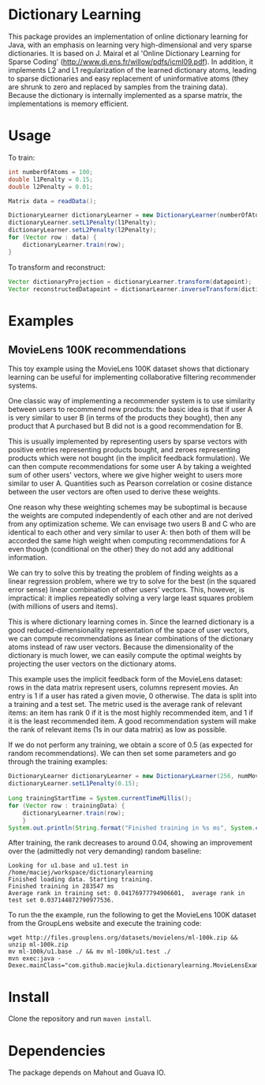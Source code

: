 # Dictionary Learning

This package provides an implementation of online dictionary learning for Java, with an emphasis on learning very high-dimensional and very sparse dictionaries. It is based on J. Mairal et al 'Online Dictionary Learning for Sparse Coding' (http://www.di.ens.fr/willow/pdfs/icml09.pdf).  In addition, it implements L2 and L1 regularization of the learned dictionary atoms, leading to sparse dictionaries and easy replacement of uninformative atoms (they are shrunk to zero and replaced by samples from the training data). Because the dictionary is internally implemented as a sparse matrix, the implementations is memory efficient.

# Usage

To train:
```java
int numberOfAtoms = 100;
double l1Penalty = 0.15;
double l2Penalty = 0.01;

Matrix data = readData();

DictionaryLearner dictionaryLearner = new DictionaryLearner(numberOfAtoms, data.columnSize(), new LSMRTransformer());
dictionaryLearner.setL1Penalty(l1Penalty);
dictionaryLearner.setL2Penalty(l2Penalty);
for (Vector row : data) {
    dictionaryLearner.train(row);
}
```

To transform and reconstruct:
```java
Vector dictionaryProjection = dictionaryLearner.transform(datapoint);
Vector reconstructedDatapoint = dictionarLearner.inverseTransform(dictionaryProjection);
```

# Examples

## MovieLens 100K recommendations
This toy example using the MovieLens 100K dataset shows that dictionary learning can be useful for implementing collaborative filtering recommender systems.

One classic way of implementing a recommender system is to use similarity between users to recommend new products: the basic idea is that if user A is very similar to user B (in terms of the products they bought), then any product that A purchased but B did not is a good recommendation for B. 

This is usually implemented by representing users by sparse vectors with positive entries representing products bought, and zeroes representing products which were not bought (in the implicit feedback formulation). We can then compute recommendations for some user A by taking a weighted sum of other users' vectors, where we give higher weight to users more similar to user A. Quantities such as Pearson correlation or cosine distance between the user vectors are often used to derive these weights.

One reason why these weighting schemes may be suboptimal is because the weights are computed independently of each other and are not derived from any optimization scheme. We can envisage two users B and C who are identical to each other and very similar to user A: then both of them will be accorded the same high weight when computing recommendations for A even though (conditional on the other) they do not add any additional information.

We can try to solve this by treating the problem of finding weights as a linear regression problem, where we try to solve for the best (in the squared error sense) linear combination of other users' vectors. This, however, is impractical: it implies repeatedly solving a very large least squares problem (with millions of users and items).

This is where dictionary learning comes in. Since the learned dictionary is a good reduced-dimensionality representation of the space of user vectors, we can compute recommendations as linear combinations of the dictionary atoms instead of raw user vectors. Because the dimensionality of the dictionary is much lower, we can easily compute the optimal weights by projecting the user vectors on the dictionary atoms.

This example uses the implicit feedback form of the MovieLens dataset: rows in the data matrix represent users, columns represent movies. An entry is 1 if a user has rated a given movie, 0 otherwise. The data is split into a training and a test set. The metric used is the average rank of relevant items: an item has rank 0 if it is the most highly recommended item, and 1 if it is the least recommended item. A good recommendation system will make the rank of relevant items (1s in our data matrix) as low as possible.

If we do not perform any training, we obtain a score of 0.5 (as expected for random recommendations). We can then set some parameters and go through the training examples:
```java
DictionaryLearner dictionaryLearner = new DictionaryLearner(256, numMovies, new LSMRTransformer());
dictionaryLearner.setL1Penalty(0.15);
        
Long trainingStartTime = System.currentTimeMillis();
for (Vector row : trainingData) {
    dictionaryLearner.train(row);
    }
System.out.println(String.format("Finished training in %s ms", System.currentTimeMillis() - trainingStartTime));
```

After training, the rank decreases to around 0.04, showing an improvement over the (admittedly not very demanding) random baseline:
```shell
Looking for u1.base and u1.test in /home/maciej/workspace/dictionarylearning
Finished loading data. Starting training.
Finished training in 283547 ms
Average rank in training set: 0.04176977794906601,  average rank in test set 0.037144872790977536.
```

To run the the example, run the following to get the MovieLens 100K dataset from the GroupLens website and execute the training code:
```shell
wget http://files.grouplens.org/datasets/movielens/ml-100k.zip && unzip ml-100k.zip
mv ml-100k/u1.base ./ && mv ml-100k/u1.test ./
mvn exec:java -Dexec.mainClass="com.github.maciejkula.dictionarylearning.MovieLensExample"
```

# Install

Clone the repository and run ``maven install``.

# Dependencies
The package depends on Mahout and Guava IO.



